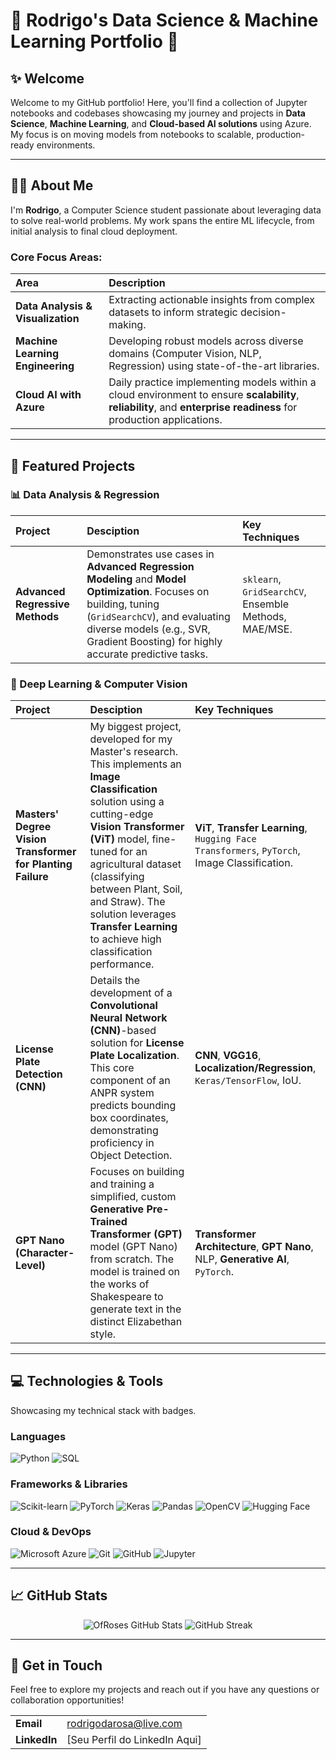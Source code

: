<div align="center">
</div>

# 🌹 Rodrigo's Data Science & Machine Learning Portfolio 🧠


## ✨ Welcome

Welcome to my GitHub portfolio! Here, you'll find a collection of Jupyter notebooks and codebases showcasing my journey and projects in **Data Science**, **Machine Learning**, and **Cloud-based AI solutions** using Azure. My focus is on moving models from notebooks to scalable, production-ready environments.

---

## 👨‍💻 About Me

I'm **Rodrigo**, a Computer Science student passionate about leveraging data to solve real-world problems. My work spans the entire ML lifecycle, from initial analysis to final cloud deployment.

### Core Focus Areas:

| Area | Description |
| :--- | :--- |
| **Data Analysis & Visualization** | Extracting actionable insights from complex datasets to inform strategic decision-making. |
| **Machine Learning Engineering** | Developing robust models across diverse domains (Computer Vision, NLP, Regression) using state-of-the-art libraries. |
| **Cloud AI with Azure** | Daily practice implementing models within a cloud environment to ensure **scalability**, **reliability**, and **enterprise readiness** for production applications. |

---

## 🚀 Featured Projects

### 📊 Data Analysis & Regression

| Project | Desciption | Key Techniques |
| :--- | :--- | :--- |
| **Advanced Regressive Methods** | Demonstrates use cases in **Advanced Regression Modeling** and **Model Optimization**. Focuses on building, tuning (`GridSearchCV`), and evaluating diverse models (e.g., SVR, Gradient Boosting) for highly accurate predictive tasks. | `sklearn`, `GridSearchCV`, Ensemble Methods, MAE/MSE. |

### 🧠 Deep Learning & Computer Vision

| Project | Desciption | Key Techniques |
| :--- | :--- | :--- |
| **Masters' Degree Vision Transformer for Planting Failure** | My biggest project, developed for my Master's research. This implements an **Image Classification** solution using a cutting-edge **Vision Transformer (ViT)** model, fine-tuned for an agricultural dataset (classifying between Plant, Soil, and Straw). The solution leverages **Transfer Learning** to achieve high classification performance. | **ViT**, **Transfer Learning**, `Hugging Face Transformers`, `PyTorch`, Image Classification. |
| **License Plate Detection (CNN)** | Details the development of a **Convolutional Neural Network (CNN)**-based solution for **License Plate Localization**. This core component of an ANPR system predicts bounding box coordinates, demonstrating proficiency in Object Detection. | **CNN**, **VGG16**, **Localization/Regression**, `Keras/TensorFlow`, IoU. |
| **GPT Nano (Character-Level)** | Focuses on building and training a simplified, custom **Generative Pre-Trained Transformer (GPT)** model (GPT Nano) from scratch. The model is trained on the works of Shakespeare to generate text in the distinct Elizabethan style. | **Transformer Architecture**, **GPT Nano**, NLP, **Generative AI**, `PyTorch`. |

---

## 💻 Technologies & Tools

Showcasing my technical stack with badges.

### Languages
![Python](https://img.shields.io/badge/Python-3776AB?style=for-the-badge&logo=python&logoColor=white)
![SQL](https://img.shields.io/badge/SQL-4479A1?style=for-the-badge&logo=mysql&logoColor=white)

### Frameworks & Libraries
![Scikit-learn](https://img.shields.io/badge/scikit--learn-F7931E?style=for-the-badge&logo=scikit-learn&logoColor=white)
![PyTorch](https://img.shields.io/badge/PyTorch-EE4C2C?style=for-the-badge&logo=pytorch&logoColor=white)
![Keras](https://img.shields.io/badge/Keras-D00000?style=for-the-badge&logo=keras&logoColor=white)
![Pandas](https://img.shields.io/badge/Pandas-150458?style=for-the-badge&logo=pandas&logoColor=white)
![OpenCV](https://img.shields.io/badge/OpenCV-5C3EE8?style=for-the-badge&logo=opencv&logoColor=white)
![Hugging Face](https://img.shields.io/badge/Hugging%20Face-FFD21A?style=for-the-badge&logo=hugging-face&logoColor=black)

### Cloud & DevOps
![Microsoft Azure](https://img.shields.io/badge/Microsoft%20Azure-0078D4?style=for-the-badge&logo=azure&logoColor=white)
![Git](https://img.shields.io/badge/Git-F05032?style=for-the-badge&logo=git&logoColor=white)
![GitHub](https://img.shields.io/badge/GitHub-181717?style=for-the-badge&logo=github&logoColor=white)
![Jupyter](https://img.shields.io/badge/Jupyter-F37626?style=for-the-badge&logo=jupyter&logoColor=white)

---

## 📈 GitHub Stats

<p align="center">
  <img src="https://github-readme-stats.vercel.app/api?username=OfRoses&show_icons=true&theme=blue-green" alt="OfRoses GitHub Stats" />
  <img src="https://github-readme-streak-stats.herokuapp.com/?user=OfRoses&theme=blue-green" alt="GitHub Streak" />
</p>

---

## 📧 Get in Touch

Feel free to explore my projects and reach out if you have any questions or collaboration opportunities!

| | |
| :--- | :--- |
| **Email** | [rodrigodarosa@live.com](mailto:rodrigodarosa@live.com) |
| **LinkedIn** | [Seu Perfil do LinkedIn Aqui] |
